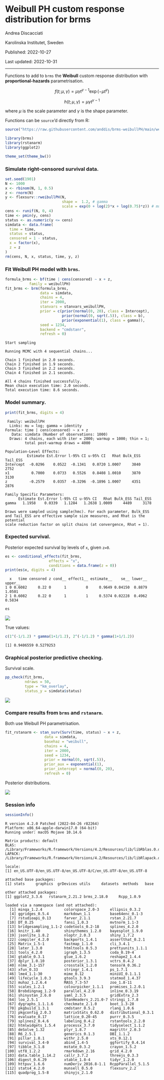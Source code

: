 Weibull PH custom response distribution for brms
================

Andrea Discacciati

Karolinska Institutet, Sweden

Published: 2022-10-27

Last updated: 2022-10-31

------------------------------------------------------------------------

Functions to add to `brms` the **Weibull** custom response distribution
with **proportional-hazards** parametrisation.

$$
f(t; \mu, \gamma) = \mu \gamma t^{\gamma-1} \exp(-\mu t^{\gamma})
$$

$$
h(t; \mu, \gamma) = \mu \gamma t^{\gamma-1}
$$

where $\mu$ is the scale parameter and $\gamma$ is the shape parameter.

Functions can be `source`’d directly from R:

``` r
source("https://raw.githubusercontent.com/anddis/brms-weibullPH/main/weibullPH_funs.R")
```

``` r
library(brms)
library(rstanarm)
library(ggplot2)

theme_set(theme_bw())
```

### Simulate right-censored survival data.

``` r
set.seed(1901)
N <- 1000
x <- rbinom(N, 1, 0.5)
z <- rnorm(N)
y <- flexsurv::rweibullPH(N, 
                          shape =  1.2, # gamma
                          scale = exp(0 + log(2)*x + log(0.75)*z)) # mu
cens <- runif(N, 0, 4)
time <- pmin(y, cens)
status <- as.numeric(y <= cens)
simdata <- data.frame(
  time = time,
  status = status,
  censored = 1 - status,
  x = factor(x),
  z = z
)
rm(cens, N, x, status, time, y, z)
```

### Fit Weibull PH model with `brms`.

``` r
formula_brms <- bf(time | cens(censored) ~ x + z,
           family = weibullPH)
fit_brms <- brm(formula_brms, 
                data = simdata,
                chains = 4,
                iter = 2000,
                stanvars = stanvars_weibullPH,
                prior = c(prior(normal(0, 20), class = Intercept),
                          prior(normal(0, sqrt(.5)), class = b),
                          prior(exponential(1), class = gamma)),
                seed = 1234,
                backend = "cmdstanr",
                refresh = 0)
```

    Start sampling

    Running MCMC with 4 sequential chains...

    Chain 1 finished in 2.0 seconds.
    Chain 2 finished in 1.9 seconds.
    Chain 3 finished in 2.2 seconds.
    Chain 4 finished in 2.1 seconds.

    All 4 chains finished successfully.
    Mean chain execution time: 2.0 seconds.
    Total execution time: 8.6 seconds.

### Model summary.

``` r
print(fit_brms, digits = 4)
```

     Family: weibullPH 
      Links: mu = log; gamma = identity 
    Formula: time | cens(censored) ~ x + z 
       Data: simdata (Number of observations: 1000) 
      Draws: 4 chains, each with iter = 2000; warmup = 1000; thin = 1;
             total post-warmup draws = 4000

    Population-Level Effects: 
              Estimate Est.Error l-95% CI u-95% CI   Rhat Bulk_ESS Tail_ESS
    Intercept  -0.0296    0.0522  -0.1341   0.0720 1.0007     3840     2752
    x1          0.7000    0.0733   0.5526   0.8408 1.0010     3870     3130
    z          -0.2579    0.0357  -0.3296  -0.1896 1.0007     4351     2876

    Family Specific Parameters: 
          Estimate Est.Error l-95% CI u-95% CI   Rhat Bulk_ESS Tail_ESS
    gamma   1.1958    0.0339   1.1284   1.2638 1.0009     4489     3178

    Draws were sampled using sample(hmc). For each parameter, Bulk_ESS
    and Tail_ESS are effective sample size measures, and Rhat is the potential
    scale reduction factor on split chains (at convergence, Rhat = 1).

### Expected survival.

Posterior expected survival by levels of `x`, given `z=0`.

``` r
es <- conditional_effects(fit_brms,
                    effects = "x",
                    conditions = data.frame(z = 0))
print(es$x, digits = 4)
```

      x   time censored z cond__ effect1__ estimate__    se__ lower__ upper__
    1 0 0.6082     0.22 0      1         0     0.9649 0.04150  0.8879  1.0501
    2 1 0.6082     0.22 0      1         1     0.5374 0.02228  0.4962  0.5834

``` r
es
```

![](README_files/figure-commonmark/unnamed-chunk-7-1.png)

True values:

``` r
c(1^(-1/1.2) * gamma(1+1/1.2), 2^(-1/1.2) * gamma(1+1/1.2))
```

    [1] 0.9406559 0.5279253

### Graphical posterior predictive checking.

Survival scale.

``` r
pp_check(fit_brms, 
         ndraws = 50, 
         type = "km_overlay", 
         status_y = simdata$status)
```

![](README_files/figure-commonmark/unnamed-chunk-9-1.png)

### Compare results from `brms` and `rstanarm`.

Both use Weibull PH parametrisation.

``` r
fit_rstanarm <- stan_surv(Surv(time, status) ~ x + z,
                  data = simdata,
                  basehaz = "weibull",
                  chains = 4,
                  iter = 2000,
                  seed = 1234,
                  prior = normal(0, sqrt(.5)),
                  prior_aux = exponential(1),
                  prior_intercept = normal(0, 20),
                  refresh = 0)
```

Posterior distributions.

![](README_files/figure-commonmark/unnamed-chunk-11-1.png)

### Session info

``` r
sessionInfo()
```

    R version 4.2.0 Patched (2022-04-26 r82264)
    Platform: x86_64-apple-darwin17.0 (64-bit)
    Running under: macOS Mojave 10.14.6

    Matrix products: default
    BLAS:   /Library/Frameworks/R.framework/Versions/4.2/Resources/lib/libRblas.0.dylib
    LAPACK: /Library/Frameworks/R.framework/Versions/4.2/Resources/lib/libRlapack.dylib

    locale:
    [1] en_US.UTF-8/en_US.UTF-8/en_US.UTF-8/C/en_US.UTF-8/en_US.UTF-8

    attached base packages:
    [1] stats     graphics  grDevices utils     datasets  methods   base     

    other attached packages:
    [1] ggplot2_3.3.6   rstanarm_2.21.2 brms_2.18.0     Rcpp_1.0.9     

    loaded via a namespace (and not attached):
      [1] minqa_1.2.4          colorspace_2.0-3     ellipsis_0.3.2      
      [4] ggridges_0.5.4       markdown_1.1         base64enc_0.1-3     
      [7] rstudioapi_0.13      farver_2.1.1         rstan_2.21.7        
     [10] DT_0.25              fansi_1.0.3          mvtnorm_1.1-3       
     [13] bridgesampling_1.1-2 codetools_0.2-18     splines_4.2.0       
     [16] knitr_1.40           shinythemes_1.2.0    bayesplot_1.9.0     
     [19] jsonlite_1.8.2       nloptr_2.0.3         shiny_1.7.2         
     [22] compiler_4.2.0       backports_1.4.1      assertthat_0.2.1    
     [25] Matrix_1.5-1         fastmap_1.1.0        cli_3.4.1           
     [28] later_1.3.0          htmltools_0.5.3      prettyunits_1.1.1   
     [31] tools_4.2.0          igraph_1.3.5         coda_0.19-4         
     [34] gtable_0.3.1         glue_1.6.2           reshape2_1.4.4      
     [37] dplyr_1.0.10         posterior_1.3.1      vctrs_0.4.2         
     [40] nlme_3.1-157         crosstalk_1.2.0      tensorA_0.36.2      
     [43] xfun_0.33            stringr_1.4.1        ps_1.7.1            
     [46] lme4_1.1-30          mime_0.12            miniUI_0.1.1.1      
     [49] lifecycle_1.0.3      gtools_3.9.3         statmod_1.4.37      
     [52] muhaz_1.2.6.4        MASS_7.3-57          zoo_1.8-11          
     [55] scales_1.2.1         colourpicker_1.1.1   promises_1.2.0.1    
     [58] Brobdingnag_1.2-9    parallel_4.2.0       inline_0.3.19       
     [61] shinystan_2.6.0      yaml_2.3.5           gridExtra_2.3       
     [64] loo_2.5.1            StanHeaders_2.21.0-7 stringi_1.7.8       
     [67] dygraphs_1.1.1.6     checkmate_2.1.0      boot_1.3-28         
     [70] pkgbuild_1.3.1       cmdstanr_0.5.2       rlang_1.0.6         
     [73] pkgconfig_2.0.3      matrixStats_0.62.0   distributional_0.3.1
     [76] evaluate_0.17        lattice_0.20-45      purrr_0.3.5         
     [79] splines2_0.4.6       labeling_0.4.2       rstantools_2.2.0    
     [82] htmlwidgets_1.5.4    processx_3.7.0       tidyselect_1.1.2    
     [85] deSolve_1.32         plyr_1.8.7           magrittr_2.0.3      
     [88] R6_2.5.1             generics_0.1.3       DBI_1.1.2           
     [91] pillar_1.8.1         withr_2.5.0          xts_0.12.1          
     [94] survival_3.4-0       abind_1.4-5          ggfortify_0.4.14    
     [97] tibble_3.1.8         mstate_0.3.2         crayon_1.5.2        
    [100] utf8_1.2.2           rmarkdown_2.16       grid_4.2.0          
    [103] data.table_1.14.2    callr_3.7.2          threejs_0.3.3       
    [106] digest_0.6.29        xtable_1.8-4         tidyr_1.2.0         
    [109] httpuv_1.6.6         numDeriv_2016.8-1.1  RcppParallel_5.1.5  
    [112] stats4_4.2.0         munsell_0.5.0        flexsurv_2.2        
    [115] quadprog_1.5-8       shinyjs_2.1.0       
